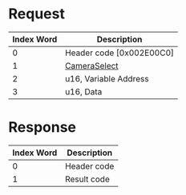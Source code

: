 # Request

| Index Word | Description                                             |
|------------|---------------------------------------------------------|
| 0          | Header code \[0x002E00C0\]                              |
| 1          | [CameraSelect](Camera_Services#CameraSelect "wikilink") |
| 2          | u16, Variable Address                                   |
| 3          | u16, Data                                               |

# Response

| Index Word | Description |
|------------|-------------|
| 0          | Header code |
| 1          | Result code |